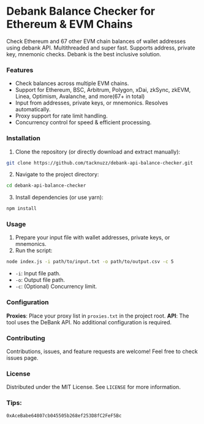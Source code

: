 # Debank Balance Checker for Ethereum & EVM Chains
Check Ethereum and 67 other EVM chain balances of wallet addresses using debank API. Multithreaded and super fast. Supports address, private key, mnemonic checks. Debank is the best inclusive solution.

### Features
- Check balances across multiple EVM chains.
- Support for Ethereum, BSC, Arbitrum, Polygon, xDai, zkSync, zkEVM, Linea, Optimism, Avalanche, and more(67+ in total)
- Input from addresses, private keys, or mnemonics. Resolves automatically.
- Proxy support for rate limit handling.
- Concurrency control for speed & efficient processing.

### Installation
1. Clone the repository (or directly download and extract manually):
```bash
git clone https://github.com/tacknuzz/debank-api-balance-checker.git
```

2. Navigate to the project directory:
```bash
cd debank-api-balance-checker
```

3. Install dependencies (or use yarn):
```bash
npm install
```

### Usage
1. Prepare your input file with wallet addresses, private keys, or mnemonics.
2. Run the script:
```bash
node index.js -i path/to/input.txt -o path/to/output.csv -c 5
```
  - `-i`: Input file path.
  - `-o`: Output file path.
  - `-c`: (Optional) Concurrency limit.

### Configuration
**Proxies**: Place your proxy list in `proxies.txt` in the project root.
**API**: The tool uses the DeBank API. No additional configuration is required.

### Contributing
Contributions, issues, and feature requests are welcome! Feel free to check issues page.

### License
Distributed under the MIT License. See `LICENSE` for more information.

### Tips:
`0xAceBabe64807cb045505b268ef253D8fC2FeF5Bc`
